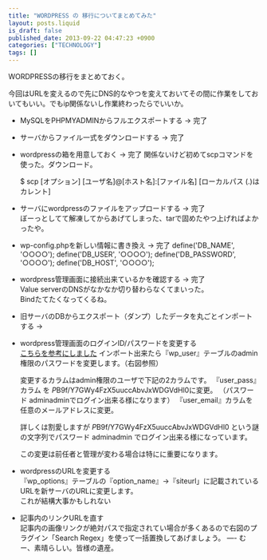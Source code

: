 ```yaml
---
title: "WORDPRESS の 移行についてまとめてみた"
layout: posts.liquid
is_draft: false
published_date: 2013-09-22 04:47:23 +0900
categories: ["TECHNOLOGY"]
tags: []
---
```


WORDPRESSの移行をまとめておく。

今回はURLを変えるので先にDNS的なやつを変えておいてその間に作業をしておいてもいい。でもip関係ないし作業終わったらでいいか。

- MySQLをPHPMYADMINからフルエクスポートする -\> 完了
- サーバからファイル一式をダウンロードする -\> 完了
- wordpressの箱を用意しておく -\> 完了
関係ないけど初めてscpコマンドを使った。ダウンロード。

    $ scp [オプション] [ユーザ名]@[ホスト名]:[ファイル名] [ローカルパス (.)はカレント]

- サーバにwordpressのファイルをアップロードする -\> 完了  
ぼーっとしてて解凍してからあげてしまった、tarで固めたやつ上げればよかったや。
- wp-config.phpを新しい情報に書き換え -\> 完了
    define('DB_NAME', '○○○○');
    define('DB_USER', '○○○○');
    define('DB_PASSWORD', '○○○○');
    define('DB_HOST', '○○○○');

- wordpress管理画面に接続出来ているかを確認する -\> 完了  
Value serverのDNSがなかなか切り替わらなくてまいった。  
Bindたてたくなってくるね。
- 旧サーバのDBからエクスポート（ダンプ）したデータを丸ごとインポートする -\>
- wordpress管理画面のログインID/パスワードを変更する  
[こちらを参考にしました](http://phono.co.jp/note/wp-wordpress%E3%82%92%E4%B8%B8%E3%81%94%E3%81%A8%E7%A7%BB%E7%AE%A1%E3%81%95%E3%81%9B%E3%82%8B%E6%89%8B%E9%A0%86_1256/index.html)
    インポート出来たら『wp_user』テーブルのadmin権限のパスワードを変更します。（右図参照）

    変更するカラムはadmin権限のユーザで下記の2カラムです。
    『user_pass』カラム を $P$B9f/Y7GWy4FzX5uuccAbvJxWDGVdHl0に変更。
    （パスワード adminadminでログイン出来る様になります）
    『user_email』カラムを 任意のメールアドレスに変更。

    詳しくは割愛しますが $P$B9f/Y7GWy4FzX5uuccAbvJxWDGVdHl0 という謎の文字列でパスワード adminadmin でログイン出来る様になっています。

    この変更は前任者と管理が変わる場合は特にに重要になります。

- wordpressのURLを変更する  
『wp\_options』テーブルの『option\_name』→『siteurl」に記載されているURLを新サーバのURLに変更します。  
これが結構大事かもしれない
- 記事内のリンクURLを直す  
記事内の画像リンクが絶対パスで指定されてい場合が多くあるので右図のプラグイン「Search Regex」を使って一括置換してあげましょう。
    —-
    むー、素晴らしい。皆様の遺産。


